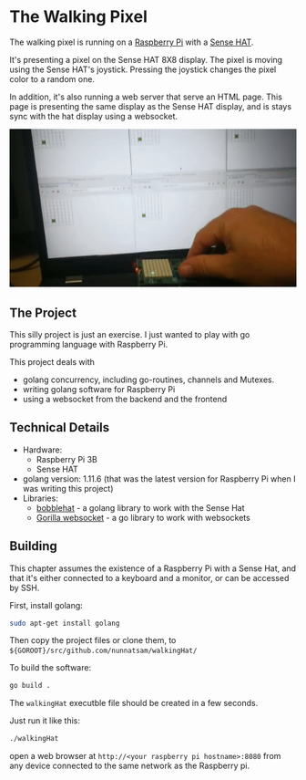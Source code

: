 # The Walking Pixel
The walking pixel is running on a [Raspberry Pi](https://www.raspberrypi.org/) with a [Sense HAT](https://www.raspberrypi.org/products/sense-hat/?resellerType=home). 

It's presenting a pixel on the Sense HAT 8X8 display. The pixel is moving using the Sense HAT's joystick. Pressing the joystick changes
the pixel color to a random one.

In addition, it's also running a web server that serve an HTML page. This page is presenting the same display as the Sense HAT
display, and is stays sync with the hat display using a websocket.

![alt text](media/demo.gif "demo picture")

## The Project
This silly project is just an exercise. I just wanted to play with go programming language with Raspberry Pi. 

This project deals with
* golang concurrency, including go-routines, channels and Mutexes.
* writing golang software for Raspberry Pi
* using a websocket from the backend and the frontend

## Technical Details
* Hardware: 
  * Raspberry Pi 3B
  * Sense HAT
* golang version: 1.11.6 (that was the latest version for Raspberry Pi when I was writing this project)
* Libraries:
  * [bobblehat](https://github.com/nathany/bobblehat) - a golang library to work with the Sense Hat
  * [Gorilla websocket](github.com/gorilla/websocket) - a go library to work with websockets

## Building
This chapter assumes the existence of a Raspberry Pi with a Sense Hat, and that it's either connected to a keyboard and 
a monitor, or can be accessed by SSH.

First, install golang:
```bash
sudo apt-get install golang
```

Then copy the project files or clone them, to `${GOROOT}/src/github.com/nunnatsam/walkingHat/`

To build the software:
```bash
go build .
```

The `walkingHat` executble file should be created in a few seconds. 

Just run it like this:
```bash
./walkingHat
```

open a web browser at `http://<your raspberry pi hostname>:8080` from any device connected to the same network as the Raspberry pi.

